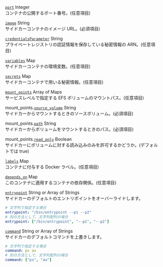 
<a id="port" href="#port" class="field">`port`</a> <span class="type">Integer</span>  
コンテナの公開するポート番号。(任意項目)

<a id="image" href="#image" class="field">`image`</a> <span class="type">String</span>  
サイドカーコンテナのイメージ URL。(必須項目)

<a id="credentialsParameter" href="#credentialsParameter" class="field">`credentialsParameter`</a> <span class="type">String</span>  
プライベートレジストリの認証情報を保存している秘密情報の ARN。(任意項目)

<a id="variables" href="#variables" class="field">`variables`</a> <span class="type">Map</span>  
サイドカーコンテナの環境変数。(任意項目)

<a id="secrets" href="#secrets" class="field">`secrets`</a> <span class="type">Map</span>  
サイドカーコンテナで用いる秘密情報。(任意項目)

<a id="mount-points" href="#mount-points" class="field">`mount_points`</a> <span class="type">Array of Maps</span>  
サービスレベルで指定する EFS ボリュームのマウントパス。(任意項目)

<span class="parent-field">mount_points.</span><a id="mount-points-source-volume" href="#mount-points-source-volume" class="field">`source_volume`</a> <span class="type">String</span>  
サイドカーからマウントするときのソースボリューム。(必須項目)

<span class="parent-field">mount_points.</span><a id="mount-points-path" href="#mount-points-path" class="field">`path`</a> <span class="type">String</span>  
サイドカーからボリュームをマウントするときのパス。(必須項目)

<span class="parent-field">mount_points.</span><a id="mount-points-read-only" href="#mount-points-read-only" class="field">`read_only`</a> <span class="type">Boolean</span>  
サイドカーにボリュームに対する読み込みのみを許可するかどうか。(デフォルトでは true)

<a id="labels" href="#labels" class="field">`labels`</a> <span class="type">Map</span>  
コンテナに付与する Docker ラベル。(任意項目)

<a id="depends_on" href="#depends_on" class="field">`depends_on`</a> <span class="type">Map</span>  
このコンテナに適用するコンテナの依存関係。(任意項目)

<a id="entrypoint" href="#entrypoint" class="field">`entrypoint`</a> <span class="type">String or Array of Strings</span>  
サイドカーのデフォルトのエントリポイントをオーバーライドします。
```yaml
# 文字列で指定する場合
entrypoint: "/bin/entrypoint --p1 --p2"
# 別の方法として、文字列配列の場合
entrypoint: ["/bin/entrypoint", "--p1", "--p2"]
```

<a id="command" href="#command" class="field">`command`</a> <span class="type">String or Array of Strings</span>  
サイドカーのデフォルトコマンドを上書きします。

```yaml
# 文字列で指定する場合
command: ps au
# 別の方法として、文字列配列の場合
command: ["ps", "au"]
```
